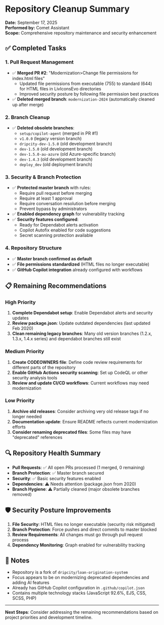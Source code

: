 # Repository Cleanup Summary

**Date:** September 17, 2025  
**Performed by:** Comet Assistant  
**Scope:** Comprehensive repository maintenance and security enhancement

## ✅ Completed Tasks

### 1. Pull Request Management
- ✅ **Merged PR #2**: "Modernization>Change file permissions for index.html files"
  - Updated file permissions from executable (755) to standard (644) for HTML files in LivIconsEvo directories
  - Improved security posture by following file permission best practices
- ✅ **Deleted merged branch**: `modernization-2024` (automatically cleaned up after merge)

### 2. Branch Cleanup
- ✅ **Deleted obsolete branches**:
  - `setup/copilot-agent` (merged in PR #1)
  - `v1.0.0` (legacy version branch)
  - `dripcity-dev-1.5.0` (old development branch)
  - `dev-1.5.0` (old development branch)
  - `dev-1.5.0-au-azure` (old Azure-specific branch)
  - `dev-1.4.3` (old development branch)
  - `deploy_dev` (old deployment branch)

### 3. Security & Branch Protection
- ✅ **Protected master branch** with rules:
  - Require pull request before merging
  - Require at least 1 approval
  - Require conversation resolution before merging
  - Prevent bypass by administrators
- ✅ **Enabled dependency graph** for vulnerability tracking
- ✅ **Security features configured**:
  - Ready for Dependabot alerts activation
  - Copilot Autofix enabled for code suggestions
  - Secret scanning protection available

### 4. Repository Structure
- ✅ **Master branch confirmed as default**
- ✅ **File permissions standardized** (HTML files no longer executable)
- ✅ **GitHub Copilot integration** already configured with workflows

## 📋 Remaining Recommendations

### High Priority
1. **Complete Dependabot setup**: Enable Dependabot alerts and security updates
2. **Review package.json**: Update outdated dependencies (last updated Feb 2020)
3. **Clean remaining legacy branches**: Many old version branches (1.2.x, 1.3.x, 1.4.x series) and dependabot branches still exist

### Medium Priority
1. **Create CODEOWNERS file**: Define code review requirements for different parts of the repository
2. **Enable GitHub Actions security scanning**: Set up CodeQL or other security analysis tools
3. **Review and update CI/CD workflows**: Current workflows may need modernization

### Low Priority
1. **Archive old releases**: Consider archiving very old release tags if no longer needed
2. **Documentation update**: Ensure README reflects current modernization efforts
3. **Consider renaming deprecated files**: Some files may have "deprecated" references

## 🔍 Repository Health Summary

- **Pull Requests**: ✅ All open PRs processed (1 merged, 0 remaining)
- **Branch Protection**: ✅ Master branch secured
- **Security**: ✅ Basic security features enabled
- **Dependencies**: ⚠️ Needs attention (package.json from 2020)
- **Branch Hygiene**: ⚠️ Partially cleaned (major obsolete branches removed)

## 🛡️ Security Posture Improvements

1. **File Security**: HTML files no longer executable (security risk mitigated)
2. **Branch Protection**: Force pushes and direct commits to master blocked
3. **Review Requirements**: All changes must go through pull request process
4. **Dependency Monitoring**: Graph enabled for vulnerability tracking

## 📝 Notes

- Repository is a fork of `dripcity/loan-origination-system`
- Focus appears to be on modernizing deprecated dependencies and adding AI features
- Already has GitHub Copilot configuration in `.github/copilot.json`
- Contains multiple technology stacks (JavaScript 92.6%, EJS, CSS, SCSS, PHP)

---

**Next Steps**: Consider addressing the remaining recommendations based on project priorities and development timeline.
